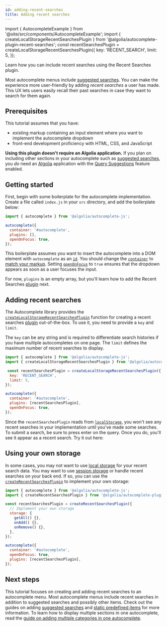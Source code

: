 ```yaml
---
id: adding-recent-searches
title: Adding recent searches
---
```

import { AutocompleteExample } from '@site/src/components/AutocompleteExample';
import { createLocalStorageRecentSearchesPlugin } from '@algolia/autocomplete-plugin-recent-searches';
const recentSearchesPlugin = createLocalStorageRecentSearchesPlugin({
  key: 'RECENT_SEARCH',
  limit: 5,
});

Learn how you can include recent searches using the Recent Searches plugin.

Most autocomplete menus include [suggested searches](adding-suggested-searches). You can make the experience more user-friendly by adding *recent searches* a user has made. This UX lets users easily recall their past searches in case they want to search for them again.

## Prerequisites

This tutorial assumes that you have:
- existing markup containing an input element where you want to implement the autocomplete dropdown
- front-end development proficiency with HTML, CSS, and JavaScript

**Using this plugin doesn't require an Algolia application.** If you plan on including other sections in your autocomplete such as [suggested searches](adding-suggested-searches), you _do_ need an [Algolia](https://www.algolia.com/) application with the [Query Suggestions](https://www.algolia.com/doc/guides/building-search-ui/ui-and-ux-patterns/query-suggestions/js/) feature enabled.

## Getting started

First, begin with some boilerplate for the autocomplete implementation. Create a file called `index.js` in your `src` directory, and add the boilerplate below:

```js title="index.js"
import { autocomplete } from '@algolia/autocomplete-js';

autocomplete({
  container: '#autocomplete',
  plugins: [],
  openOnFocus: true,
});
```

This boilerplate assumes you want to insert the autocomplete into a DOM element with `autocomplete` as an [`id`](https://developer.mozilla.org/en-US/docs/Web/HTML/Global_attributes/id). You should change the [`container`](autocomplete-js/#container) to [match your markup](basic-options). Setting [`openOnFocus`](autocomplete-js/#openonfocus) to `true` ensures that the dropdown appears as soon as a user focuses the input.

For now, `plugins` is an empty array, but you'll learn how to add the Recent Searches [plugin](plugins) next.

## Adding recent searches

The  Autocomplete library provides the [`createLocalStorageRecentSearchesPlugin`](createlocalstoragerecentsearchesplugin) function for creating a recent searches [plugin](plugins) out-of-the-box. To use it, you need to provide a `key` and `limit`.

The `key` can be any string and is required to differentiate search histories if you have multiple autocompletes on one page. The `limit` defines the maximum number of recent searches to display.

```js title="index.js"
import { autocomplete } from '@algolia/autocomplete-js';
import { createLocalStorageRecentSearchesPlugin } from '@algolia/autocomplete-plugin-recent-searches';

 const recentSearchesPlugin = createLocalStorageRecentSearchesPlugin({
  key: 'RECENT_SEARCH',
  limit: 5,
});

autocomplete({
  container: '#autocomplete',
  plugins: [recentSearchesPlugin],
  openOnFocus: true,
});
```

Since the `recentSearchesPlugin` reads from [`localStorage`](https://developer.mozilla.org/en-US/docs/Web/API/Window/localStorage), you won't see any recent searches in your implementation until you've made some searches. To submit a search, be sure to press enter on the query. Once you do, you'll see it appear as a recent search. Try it out here:

<AutocompleteExample
  plugins={[recentSearchesPlugin]}
  openOnFocus={true}
/>

## Using your own storage

In some cases, you may not want to use [local storage](https://developer.mozilla.org/en-US/docs/Web/API/Window/localStorage) for your recent search data. You may want to use [session storage](https://developer.mozilla.org/en-US/docs/Web/API/Window/sessionStorage) or handle recent searches on your back end. If so, you can use the [`createRecentSearchesPlugin`](createRecentSearchesPlugin) to implement your own storage:

```js title="index.js"
import { autocomplete } from '@algolia/autocomplete-js';
import { createRecentSearchesPlugin } from '@algolia/autocomplete-plugin-recent-searches';

const recentSearchesPlugin = createRecentSearchesPlugin({
  // Implement your own storage
  storage: {
    getAll() {},
    onAdd() {},
    onRemove() {},
  },
});

autocomplete({
  container: '#autocomplete',
  openOnFocus: true,
  plugins: [recentSearchesPlugin],
});
```

## Next steps

This tutorial focuses on creating and adding recent searches to an autocomplete menu. Most autocomplete menus include recent searches in addition to suggested searches and possibly other items. Check out the guides on adding [suggested searches](adding-suggested-searches) and [static predefined items](sources#using-static-sources) for more information. To learn how to display multiple sections in one autocomplete, read the [guide on adding multiple categories in one autocomplete](combining-multiple-result-types).
